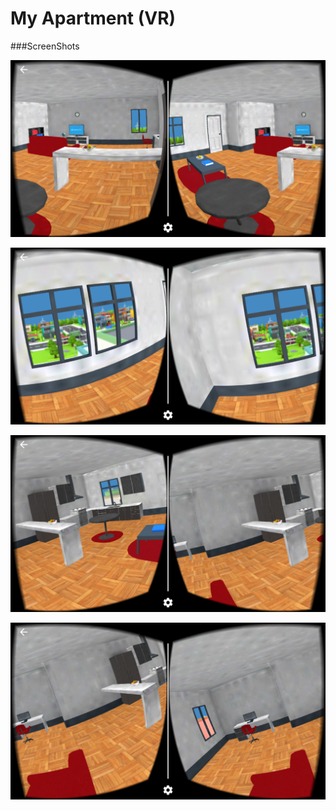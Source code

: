 # My Apartment (VR)

###ScreenShots

![](https://raw.githubusercontent.com/chashmeetsingh/My-Apartment-VR/master/Screenshots/image1.PNG)

![](https://raw.githubusercontent.com/chashmeetsingh/My-Apartment-VR/master/Screenshots/image2.PNG)

![](https://raw.githubusercontent.com/chashmeetsingh/My-Apartment-VR/master/Screenshots/image3.PNG)

![](https://raw.githubusercontent.com/chashmeetsingh/My-Apartment-VR/master/Screenshots/image4.PNG)

